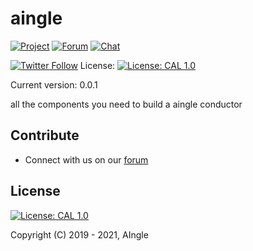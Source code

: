 # aingle

[![Project](https://img.shields.io/badge/project-aingle-blue.svg?style=flat-square)](http://aingle.ai/)
[![Forum](https://img.shields.io/badge/chat-forum%2eaingle%2enet-blue.svg?style=flat-square)](https://forum.aingle.ai)
[![Chat](https://img.shields.io/badge/chat-chat%2eaingle%2enet-blue.svg?style=flat-square)](https://chat.aingle.ai)

[![Twitter Follow](https://img.shields.io/twitter/follow/aingle.svg?style=social&label=Follow)](https://twitter.com/aingle)
License: [![License: CAL 1.0](https://img.shields.io/badge/License-CAL%201.0-blue.svg)](https://github.com/AIngleLab/cryptographic-autonomy-license)

Current version: 0.0.1

all the components you need to build a aingle conductor

## Contribute


* Connect with us on our [forum](https://forum.aingle.ai)

## License
 [![License: CAL 1.0](https://img.shields.io/badge/License-CAL-1.0-blue.svg)](https://github.com/AIngleLab/cryptographic-autonomy-license)

Copyright (C) 2019 - 2021, AIngle


